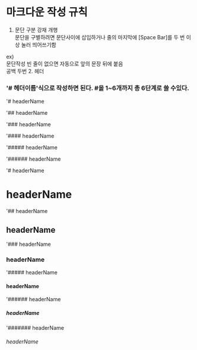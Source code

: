 # 마크다운 작성 규칙  
  
1. 문단 구분 강재 개행  
 문단을 구별하려면 문단사이에 삽입하거나 줄의 마지막에 [Space Bar]를 두 번 이상 눌러 띄어쓰기함
   
 ex)  
 문단작성
 빈 줄이 없으면 자동으로 앞의 문장 뒤에 붙음  
 공백 두번 
2. 헤더
### '# 헤더이름'식으로 작성하면 된다. #을 1~6개까지 총 6단계로 쓸 수있다.
'# headerName
  
'## headerName
  
'### headerName
  
'#### headerName
  
'##### headerName
  
'###### headerName

'# headerName  
# headerName
'## headerName  
## headerName
'### headerName  
### headerName
'##### headerName  
#### headerName
'###### headerName  
##### headerName
'####### headerName  
###### headerName
